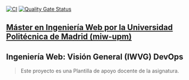 [![CI](https://github.com/jorgempavon/iwvg-devops-munioz-jorge/actions/workflows/ci.yaml/badge.svg)](https://github.com/jorgempavon/iwvg-devops-munioz-jorge/actions/workflows/ci.yaml)
[![Quality Gate Status](https://sonarcloud.io/api/project_badges/measure?project=iwvg-devops-munioz-jorge&metric=alert_status)](https://sonarcloud.io/summary/new_code?id=iwvg-devops-munioz-jorge)
## [Máster en Ingeniería Web por la Universidad Politécnica de Madrid (miw-upm)](http://miw.etsisi.upm.es)
## Ingeniería Web: Visión General (IWVG) DevOps
> Este proyecto es una Plantilla de apoyo docente de la asignatura.


